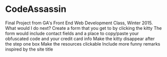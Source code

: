 # CodeAssassin
Final Project from GA's Front End Web Development Class, Winter 2015. 
What would I do next?
  Create a form that you get to by clicking the kitty
    The form would include contact fields and a place to copy/paste your obfuscated code and your credit card info
  Make the kitty disappear after the step one box
  Make the resources clickable
  Include more funny remarks inspired by the site title

